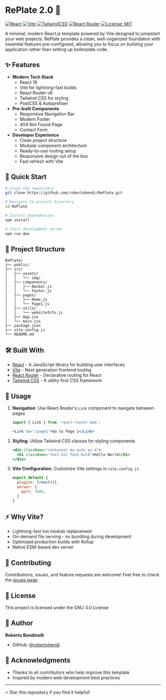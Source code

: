 # RePlate 2.0 🚀

[![React](https://img.shields.io/badge/React-18.2.0-blue.svg)](https://reactjs.org/)
[![Vite](https://img.shields.io/badge/Vite-4.5.0-646CFF?logo=vite)](https://vitejs.dev/)
[![TailwindCSS](https://img.shields.io/badge/Tailwind_CSS-3.4-38B2AC?logo=tailwind-css)](https://tailwindcss.com/)
[![React Router](https://img.shields.io/badge/React_Router-6.22.0-CA4245?logo=react-router)](https://reactrouter.com/)
[![License: MIT](https://img.shields.io/badge/License-MIT-yellow.svg)](https://opensource.org/licenses/MIT)

A minimal, modern React.js template powered by Vite designed to jumpstart your web projects. RePlate provides a clean, well-organized foundation with essential features pre-configured, allowing you to focus on building your application rather than setting up boilerplate code.

## ✨ Features

- **Modern Tech Stack**
  - React 18
  - Vite for lightning-fast builds
  - React Router v6
  - Tailwind CSS for styling
  - PostCSS & Autoprefixer
- **Pre-built Components**
  - Responsive Navigation Bar
  - Modern Footer
  - 404 Not Found Page
  - Contact Form
- **Developer Experience**
  - Clean project structure
  - Modular component architecture
  - Ready-to-use routing setup
  - Responsive design out of the box
  - Fast refresh with Vite

## 🚀 Quick Start

```bash
# Clone the repository
git clone https://github.com/robertobendi/RePlate.git

# Navigate to project directory
cd RePlate

# Install dependencies
npm install

# Start development server
npm run dev
```

## 📁 Project Structure

```
RePlate/
├── public/
├── src/
│   ├── assets/
│   │   └── img/
│   ├── components/
│   │   ├── Navbar.js
│   │   └── Footer.js
│   ├── pages/
│   │   ├── Home.js
│   │   └── Page1.js
│   ├── utils/
│   │   └── websiteInfo.js
│   ├── App.jsx
│   └── main.jsx
├── package.json
├── vite.config.js
└── README.md
```

## 🛠️ Built With

- [React](https://reactjs.org/) - A JavaScript library for building user interfaces
- [Vite](https://vitejs.dev/) - Next generation frontend tooling
- [React Router](https://reactrouter.com/) - Declarative routing for React
- [Tailwind CSS](https://tailwindcss.com/) - A utility-first CSS framework

## 📝 Usage

1. **Navigation**: Use React Router's `Link` component to navigate between pages
   ```jsx
   import { Link } from 'react-router-dom';
   
   <Link to="/page1">Go to Page 1</Link>
   ```

2. **Styling**: Utilize Tailwind CSS classes for styling components
   ```jsx
   <div className="container mx-auto px-4">
     <h1 className="text-2xl font-bold">Hello World</h1>
   </div>
   ```

3. **Vite Configuration**: Customize Vite settings in `vite.config.js`
   ```js
   export default {
     plugins: [react()],
     server: {
       port: 3000,
     }
   }
   ```

## ⚡ Why Vite?

- Lightning-fast hot module replacement
- On-demand file serving - no bundling during development
- Optimized production builds with Rollup
- Native ESM-based dev server

## 🤝 Contributing

Contributions, issues, and feature requests are welcome! Feel free to check the [issues page](https://github.com/robertobendi/RePlate/issues).

## 📜 License

This project is licensed under the GNU 3.0 License

## 👤 Author

**Roberto Bendinelli**
- GitHub: [@robertobendi](https://github.com/robertobendi)

## 🙏 Acknowledgments

- Thanks to all contributors who help improve this template
- Inspired by modern web development best practices

---

⭐️ Star this repository if you find it helpful!
